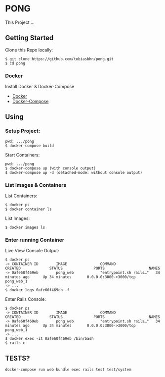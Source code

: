 # PONG
This Project ...
## Getting Started
Clone this Repo locally:
```
$ git clone https://github.com/tobiasbhn/pong.git
$ cd pong
```
### Docker
Install Docker & Docker-Compose
* [Docker](https://docs.docker.com/install/)
* [Docker-Compose](https://docs.docker.com/compose/install/)
## Using
### Setup Project:
```
pwd: .../pong
$ docker-compose build
```
Start Containers:
```
pwd: .../pong
$ docker-compose up (with console output)
$ docker-compose up -d (detached-mode: without console output)
```
### List Images & Containers
List Containers:
```
$ docker ps
$ docker container ls
```
List Images:
```
$ docker images ls
```
### Enter running Container
Live View Console Output:
```
$ docker ps
-> CONTAINER ID        IMAGE               COMMAND                  CREATED             STATUS              PORTS                    NAMES
-> 0afe60f469eb        pong_web            "entrypoint.sh rails…"   34 minutes ago      Up 34 minutes       0.0.0.0:3000->3000/tcp   pong_web_1
-> ...
$ docker logs 0afe60f469eb -f
```
Enter Rails Console:
```
$ docker ps
-> CONTAINER ID        IMAGE               COMMAND                  CREATED             STATUS              PORTS                    NAMES
-> 0afe60f469eb        pong_web            "entrypoint.sh rails…"   34 minutes ago      Up 34 minutes       0.0.0.0:3000->3000/tcp   pong_web_1
-> ...
$ docker exec -it 0afe60f469eb /bin/bash
$ rails c
```



## TESTS?

```bash
docker-compose run web bundle exec rails test test/system
```